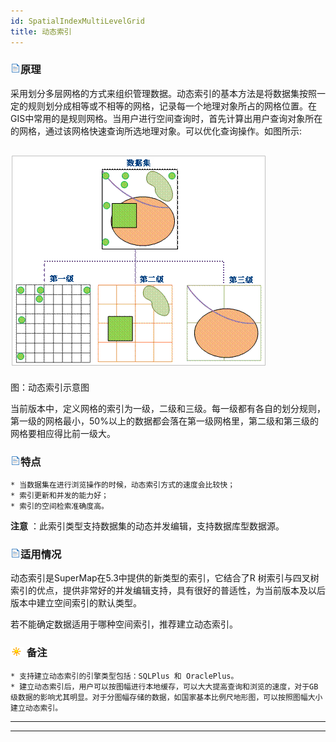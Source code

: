 ```yaml
---
id: SpatialIndexMultiLevelGrid
title: 动态索引
---
```

### ![](../../img/read.gif)原理

采用划分多层网格的方式来组织管理数据。动态索引的基本方法是将数据集按照一定的规则划分成相等或不相等的网格，记录每一个地理对象所占的网格位置。在GIS中常用的是规则网格。当用户进行空间查询时，首先计算出用户查询对象所在的网格，通过该网格快速查询所选地理对象。可以优化查询操作。如图所示:

![](img/multilevel.png)  
---  
图：动态索引示意图  
  
当前版本中，定义网格的索引为一级，二级和三级。每一级都有各自的划分规则，第一级的网格最小，50%以上的数据都会落在第一级网格里，第二级和第三级的网格要相应得比前一级大。

### ![](../../img/read.gif)特点

    * 当数据集在进行浏览操作的时候，动态索引方式的速度会比较快；
    * 索引更新和并发的能力好；
    * 索引的空间检索准确度高。

**注意** ：此索引类型支持数据集的动态并发编辑，支持数据库型数据源。

### ![](../../img/read.gif)适用情况

动态索引是SuperMap在5.3中提供的新类型的索引，它结合了R
树索引与四叉树索引的优点，提供非常好的并发编辑支持，具有很好的普适性，为当前版本及以后版本中建立空间索引的默认类型。

若不能确定数据适用于哪种空间索引，推荐建立动态索引。

### ![](../../img/note.png) 备注

    * 支持建立动态索引的引擎类型包括：SQLPlus 和 OraclePlus。
    * 建立动态索引后，用户可以按图幅进行本地缓存，可以大大提高查询和浏览的速度，对于GB级数据的影响尤其明显。对于分图幅存储的数据，如国家基本比例尺地形图，可以按照图幅大小建立动态索引。

* * *

[](http://www.supermap.com)  
  
---

